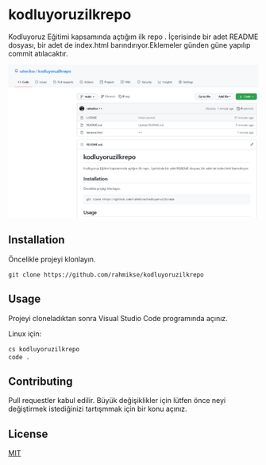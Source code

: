# kodluyoruzilkrepo
Kodluyoruz Eğitimi kapsamında açtığım ilk repo . İçerisinde bir adet README dosyası, bir adet de index.html barındırıyor.Eklemeler günden güne yapılıp commit atılacaktır.

![image](Github.png)

## Installation

Öncelikle projeyi klonlayın.

```
git clone https://github.com/rahmikse/kodluyoruzilkrepo
```

## Usage

Projeyi cloneladıktan sonra Visual Studio Code programında açınız.

Linux için: 

```
cs kodluyoruzilkrepo
code .
```

## Contributing

Pull requestler kabul edilir. Büyük değişiklikler için lütfen önce neyi değiştirmek istediğinizi tartışmmak için bir konu açınız.

## License 

[MIT](https://choosealicense.com/licenses/mit/)
